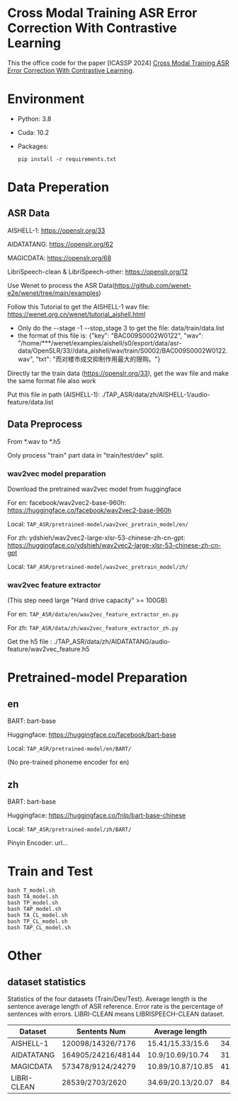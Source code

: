 # Cross Modal Training ASR Error Correction With Contrastive Learning

This the office code for the paper [ICASSP 2024] [Cross Modal Training ASR Error Correction With Contrastive Learning](https://arxiv.org/abs/).


# Environment
- Python: 3.8
- Cuda: 10.2
- Packages: 

  ```shell
  pip install -r requirements.txt
  ```

# Data Preperation

## ASR Data

AISHELL-1: https://openslr.org/33

AIDATATANG: https://openslr.org/62 

MAGICDATA: https://openslr.org/68 

LibriSpeech-clean & LibriSpeech-other: https://openslr.org/12

Use Wenet to process the ASR Data(https://github.com/wenet-e2e/wenet/tree/main/examples)

Follow this Tutorial to get the AISHELL-1 wav file: https://wenet.org.cn/wenet/tutorial_aishell.html
  - Only do the --stage -1 --stop_stage 3 to get the file: data/train/data.list
  - the format of this file is: 
    {"key": "BAC009S0002W0122", "wav": "/home/***/wenet/examples/aishell/s0/export/data/asr-data/OpenSLR/33//data_aishell/wav/train/S0002/BAC009S0002W0122.wav", "txt": "而对楼市成交抑制作用最大的限购。"}

Directly tar the train data (https://openslr.org/33), get the wav file and make the same format file also work

Put this file in path (AISHELL-1): ./TAP_ASR/data/zh/AISHELL-1/audio-feature/data.list

## Data Preprocess
From *.wav to *.h5

Only process "train" part data in "train/test/dev" split.

### wav2vec model preparation
Download the pretrained wav2vec model from huggingface

For en:
facebook/wav2vec2-base-960h: https://huggingface.co/facebook/wav2vec2-base-960h

Local: `TAP_ASR/pretrained-model/wav2vec_pretrain_model/en/`

For zh:
ydshieh/wav2vec2-large-xlsr-53-chinese-zh-cn-gpt: https://huggingface.co/ydshieh/wav2vec2-large-xlsr-53-chinese-zh-cn-gpt

Local: `TAP_ASR/pretrained-model/wav2vec_pretrain_model/zh/`



### wav2vec feature extractor
(This step need large "Hard drive capacity" >= 100GB)

For en:
`TAP_ASR/data/en/wav2vec_feature_extractor_en.py`

For zh:
`TAP_ASR/data/zh/wav2vec_feature_extractor_zh.py`

Get the h5 file : ./TAP_ASR/data/zh/AIDATATANG/audio-feature/wav2vec_feature.h5


# Pretrained-model Preparation

## en
BART: bart-base

Huggingface: https://huggingface.co/facebook/bart-base

Local: `TAP_ASR/pretrained-model/en/BART/`

(No pre-trained phoneme encoder for en)

## zh
BART: bart-base

Huggingface: https://huggingface.co/fnlp/bart-base-chinese

Local: `TAP_ASR/pretrained-model/zh/BART/`

Pinyin Encoder: url...

# Train and Test 


```shell
bash T_model.sh
bash TA_model.sh
bash TP_model.sh
bash TAP_model.sh
bash TA_CL_model.sh
bash TP_CL_model.sh
bash TAP_CL_model.sh
```





# Other


## dataset statistics
Statistics of the four datasets (Train/Dev/Test). Average length is the sentence average length of ASR reference. Error rate is the percentage of sentences with errors. LIBRI-CLEAN means LIBRISPEECH-CLEAN dataset.

| Dataset     | Sentents Num       | Average length    | Error Rate       |
|-------------|--------------------|-------------------|------------------|
| AISHELL-1   | 120098/14326/7176 | 15.41/15.33/15.6  | 34.42/32.54/37.05|
| AIDATATANG  | 164905/24216/48144| 10.9/10.69/10.74  | 31.61/29.84/31.96|
| MAGICDATA   | 573478/9124/24279 | 10.89/10.87/10.85 | 41.65/45.3/41.25 |
| LIBRI-CLEAN | 28539/2703/2620   | 34.69/20.13/20.07 | 84.85/35.44/36.37|
